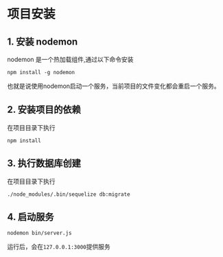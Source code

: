 # 项目安装 

## 1. 安装 nodemon

nodemon 是一个热加载组件,通过以下命令安装 

```
npm install -g nodemon
```

也就是说使用nodemon启动一个服务，当前项目的文件变化都会重启一个服务。


## 2. 安装项目的依赖

在项目目录下执行
```
npm install
```

## 3. 执行数据库创建

在项目目录下执行
```
./node_modules/.bin/sequelize db:migrate
```

## 4. 启动服务

```
nodemon bin/server.js
```

运行后，会在`127.0.0.1:3000`提供服务


